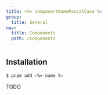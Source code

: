 ```yaml
---
title: <%= componentNamePascalCase %>
group:
  title: General
nav:
  title: Components
  path: /components
---
```


## Installation

```bash
$ pnpm add <%= name %>
```

TODO
